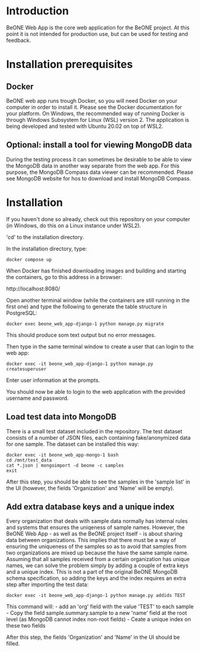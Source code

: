 # Introduction
BeONE Web App is the core web application for the BeONE project. At this point it is not intended for production use, but can be used for testing and feedback.

# Installation prerequisites

## Docker
BeONE web app runs trough Docker, so you will need Docker on your computer in order to install it. Please see the Docker documentation for your platform. On Windows, the recommended way of running Docker is through Windows Subsystem for Linux (WSL) version 2. The application is being developed and tested with Ubuntu 20.02 on top of WSL2.

## Optional: install a tool for viewing MongoDB data
During the testing process it can sometimes be desirable to be able to view the MongoDB data in another way separate from the web app. For this purpose, the MongoDB Compass data viewer can be recommended. Please see MongoDB website for hos to download and install MongoDB Compass.

# Installation
If you haven't done so already, check out this repository on your computer (in Windows, do this on a Linux instance under WSL2).

'cd' to the installation directory.

In the installation directory, type:

    docker compose up

When Docker has finished downloading images and building and starting the containers, go to this address in a browser:

http://localhost:8080/

Open another terminal window (while the containers are still running in the first one) and type the following to generate the table structure in PostgreSQL:

    docker exec beone_web_app-django-1 python manage.py migrate

This should produce som text output but no error messages.

Then type in the same terminal window to create a user that can login to the web app:

    docker exec -it beone_web_app-django-1 python manage.py createsuperuser

Enter user information at the prompts.

You should now be able to login to the web application with the provided username and password.

## Load test data into MongoDB
There is a small test dataset included in the repository. The test dataset consists of a number of JSON files, each containing fake/anonymized data for one sample. The dataset can be installed this way:

    docker exec -it beone_web_app-mongo-1 bash
    cd /mnt/test_data
    cat *.json | mongoimport -d beone -c samples
    exit

After this step, you should be able to see the samples in the 'sample list' in the UI (however, the fields 'Organization' and 'Name' will be empty).

## Add extra database keys and a unique index
Every organization that deals with sample data normally has internal rules and systems that ensures the uniqeness of sample names. However, the BeONE Web App - as well as the BeONE project itself - is about sharing data between organizations. This implies that there must be a way of ensuring the uniqueness of the samples so as to avoid that samples from two organizations are mixed up because the have the same sample name. Assuming that all samples received from a certain organization has unique names, we can solve the problem simply by adding a couple of extra keys and a unique index. This is not a part of the original BeONE MongoDB schema specification, so adding the keys and the index requires an extra step after importing the test data:

    docker exec -it beone_web_app-django-1 python manage.py addids TEST

This command will:
    - add an 'org' field with the value 'TEST' to each sample
    - Copy the field sample.summary.sample to a new 'name' field at the root level (as MongoDB cannot index non-root fields)
    - Ceate a unique index on these two fields

After this step, the fields 'Organization' and 'Name' in the UI should be filled.
